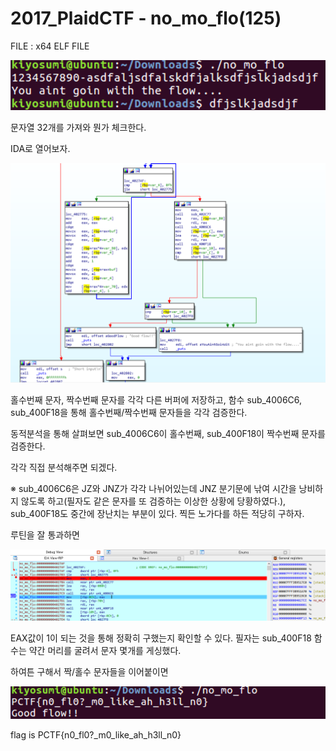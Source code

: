 # 2017_PlaidCTF - no_mo_flo(125)

FILE : x64 ELF FILE

![](./image/1.png)

문자열 32개를 가져와 뭔가 체크한다.

IDA로 열어보자.

![](./image/2.png)

홀수번째 문자, 짝수번째 문자를 각각 다른 버퍼에 저장하고, 함수 sub_4006C6, sub_400F18을 통해 홀수번째/짝수번째 문자들을 각각 검증한다.



동적분석을 통해 살펴보면 sub_4006C6이 홀수번째, sub_400F18이 짝수번째 문자를 검증한다.



각각 직접 분석해주면 되겠다.

※ sub_4006C6은 JZ와 JNZ가 각각 나뉘어있는데 JNZ 분기문에 낚여 시간을 낭비하지 않도록 하고(필자도 같은 문자를 또 검증하는 이상한 상황에 당황하였다.), sub_400F18도 중간에 장난치는 부분이 있다. 찍든 노가다를 하든 적당히 구하자.



루틴을 잘 통과하면

![](./image/3.png)

EAX값이 1이 되는 것을 통해 정확히 구했는지 확인할 수 있다. 필자는 sub_400F18 함수는 약간 머리를 굴려서 문자 몇개를 게싱했다.



하여튼 구해서 짝/홀수 문자들을 이어붙이면

![](./image/4.png)

flag is PCTF{n0_fl0?_m0_like_ah_h3ll_n0}


